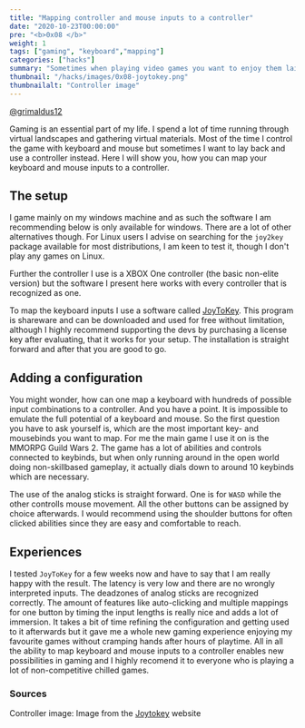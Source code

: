 ```yaml
---
title: "Mapping controller and mouse inputs to a controller"
date: "2020-10-23T00:00:00"
pre: "<b>0x08 </b>"
weight: 1
tags: ["gaming", "keyboard","mapping"]
categories: ["hacks"]
summary: "Sometimes when playing video games you want to enjoy them laid back and play with a controller, yet many games don't support controller inputs."
thumbnail: "/hacks/images/0x08-joytokey.png"
thumbnailalt: "Controller image"
---
```


[@grimaldus12](https://github.com/grimaldus12)

Gaming is an essential part of my life. I spend a lot of time running through virtual landscapes and 
gathering virtual materials. Most of the time I control the game with keyboard and mouse but sometimes 
I want to lay back and use a controller instead. Here I will show you, how you can map your keyboard and mouse 
inputs to a controller. 

## The setup

I game mainly on my windows machine and as such the software I am recommending below is only available for 
windows. There are a lot of other alternatives though. For Linux users I advise on searching for the `joy2key`
package available for most distributions, I am keen to test it, though I don't play any games on Linux. 

Further the controller I use is a XBOX One controller (the basic non-elite version) but the software I present here 
works with every controller that is recognized as one.

To map the keyboard inputs I use a software called [JoyToKey](https://joytokey.net/en/). This program 
is shareware and can be downloaded and used for free without limitation, although I highly recommend 
supporting the devs by purchasing a license key after evaluating, that it works for your setup. 
The installation is straight forward and after that you are good to go. 

## Adding a configuration

You might wonder, how can one map a keyboard with hundreds of possible input combinations to a controller.
And you have a point. It is impossible to emulate the full potential of a keyboard and mouse. 
So the first question you have to ask yourself is, which are the most important key- and mousebinds 
you want to map. For me the main game I use it on is the MMORPG Guild Wars 2. The game has a lot of abilities and 
controls connected to keybinds, but when only running around in the open world doing non-skillbased gameplay, 
it actually dials down to around 10 keybinds which are necessary. 

The use of the analog sticks is straight forward. One is for `WASD` while the other controlls mouse movement. 
All the other buttons can be assigned by choice afterwards. I would recommend using the shoulder buttons for 
often clicked abilities since they are easy and comfortable to reach.

## Experiences

I tested `JoyToKey` for a few weeks now and have to say that I am really happy with the result. 
The latency is very low and there are no wrongly interpreted inputs. The deadzones of analog sticks 
are recognized correctly. The amount of features like auto-clicking and multiple mappings for one 
button by timing the input lengths is really nice and adds a lot of immersion. 
It takes a bit of time refining the configuration and getting used to it afterwards but it gave me 
a whole new gaming experience enjoying my favourite games without cramping hands after hours of playtime.
All in all the ability to map keyboard and mouse inputs to a controller enables new possibilities in gaming
and I highly recomend it to everyone who is playing a lot of non-competitive chilled games. 

### Sources

Controller image: Image from the [Joytokey](https://joytokey.net/en/) website
